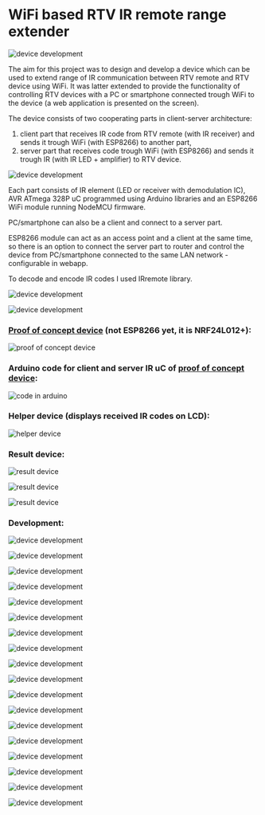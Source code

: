 # WiFi based RTV IR remote range extender

![device development](https://raw.githubusercontent.com/michal2229/Przedluzacz-Pilota-IR-po-WiFi/master/dodatkowe%20materialy/zdjecia/19.png)

The aim for this project was to design and develop a device which can be used to extend range of IR communication between RTV remote and RTV device using WiFi. It was latter extended to provide the functionality of controlling RTV devices with a PC or smartphone connected trough WiFi to the device (a web application is presented on the screen). 

The device consists of two cooperating parts in client-server architecture:

1. client part that receives IR code from RTV remote (with IR receiver) and sends it trough WiFi (with ESP8266) to another part,
1. server part that receives code trough WiFi (with ESP8266) and sends it trough IR (with IR LED + amplifier) to RTV device.

![device development](https://raw.githubusercontent.com/michal2229/Przedluzacz-Pilota-IR-po-WiFi/master/dodatkowe%20materialy/zdjecia/01.png)

Each part consists of IR element (LED or receiver with demodulation IC), AVR ATmega 328P uC programmed using Arduino libraries and an ESP8266 WiFi module running NodeMCU firmware.

PC/smartphone can also be a client and connect to a server part. 

ESP8266 module can act as an access point and a client at the same time, so there is an option to connect the server part to router and control the device from PC/smartphone connected to the same LAN network - configurable in webapp. 

To decode and encode IR codes I used IRremote library. 

![device development](https://raw.githubusercontent.com/michal2229/Przedluzacz-Pilota-IR-po-WiFi/master/dodatkowe%20materialy/zdjecia/20.png)

![device development](https://raw.githubusercontent.com/michal2229/Przedluzacz-Pilota-IR-po-WiFi/master/dodatkowe%20materialy/zdjecia/21.png)

### [Proof of concept device](https://github.com/michal2229/Atmega-IR-2.4GHz-nRF24L01) (not ESP8266 yet, it is NRF24L012+):

![proof of concept device](https://raw.githubusercontent.com/michal2229/Przedluzacz-Pilota-IR-po-WiFi/master/dodatkowe%20materialy/zdjecia/2014-10-27-637%20%E2%80%94%20opisane.jpg)

### Arduino code for client and server IR uC of [proof of concept device](https://github.com/michal2229/Atmega-IR-2.4GHz-nRF24L01):

![code in arduino](https://raw.githubusercontent.com/michal2229/Przedluzacz-Pilota-IR-po-WiFi/master/dodatkowe%20materialy/zdjecia/2014-10-27-635.jpg)

### Helper device (displays received IR codes on LCD):

![helper device](https://raw.githubusercontent.com/michal2229/Przedluzacz-Pilota-IR-po-WiFi/master/dodatkowe%20materialy/zdjecia/2014-10-26-632.jpg)

### Result device:

![result device](https://raw.githubusercontent.com/michal2229/Przedluzacz-Pilota-IR-po-WiFi/master/dodatkowe%20materialy/zdjecia/2015-02-17-211.jpg)

![result device](https://raw.githubusercontent.com/michal2229/Przedluzacz-Pilota-IR-po-WiFi/master/dodatkowe%20materialy/zdjecia/2015-02-17-212.jpg)

![result device](https://raw.githubusercontent.com/michal2229/Przedluzacz-Pilota-IR-po-WiFi/master/dodatkowe%20materialy/zdjecia/2015-02-17-214.jpg)

### Development:

![device development](https://raw.githubusercontent.com/michal2229/Przedluzacz-Pilota-IR-po-WiFi/master/dodatkowe%20materialy/zdjecia/02.png)

![device development](https://raw.githubusercontent.com/michal2229/Przedluzacz-Pilota-IR-po-WiFi/master/dodatkowe%20materialy/zdjecia/03.png)

![device development](https://raw.githubusercontent.com/michal2229/Przedluzacz-Pilota-IR-po-WiFi/master/dodatkowe%20materialy/zdjecia/04.png)

![device development](https://raw.githubusercontent.com/michal2229/Przedluzacz-Pilota-IR-po-WiFi/master/dodatkowe%20materialy/zdjecia/05.png)

![device development](https://raw.githubusercontent.com/michal2229/Przedluzacz-Pilota-IR-po-WiFi/master/dodatkowe%20materialy/zdjecia/06.png)

![device development](https://raw.githubusercontent.com/michal2229/Przedluzacz-Pilota-IR-po-WiFi/master/dodatkowe%20materialy/zdjecia/07.png)

![device development](https://raw.githubusercontent.com/michal2229/Przedluzacz-Pilota-IR-po-WiFi/master/dodatkowe%20materialy/zdjecia/08.png)

![device development](https://raw.githubusercontent.com/michal2229/Przedluzacz-Pilota-IR-po-WiFi/master/dodatkowe%20materialy/zdjecia/09.png)

![device development](https://raw.githubusercontent.com/michal2229/Przedluzacz-Pilota-IR-po-WiFi/master/dodatkowe%20materialy/zdjecia/10.png)

![device development](https://raw.githubusercontent.com/michal2229/Przedluzacz-Pilota-IR-po-WiFi/master/dodatkowe%20materialy/zdjecia/11.png)

![device development](https://raw.githubusercontent.com/michal2229/Przedluzacz-Pilota-IR-po-WiFi/master/dodatkowe%20materialy/zdjecia/12.png)

![device development](https://raw.githubusercontent.com/michal2229/Przedluzacz-Pilota-IR-po-WiFi/master/dodatkowe%20materialy/zdjecia/13.png)

![device development](https://raw.githubusercontent.com/michal2229/Przedluzacz-Pilota-IR-po-WiFi/master/dodatkowe%20materialy/zdjecia/22.png)

![device development](https://raw.githubusercontent.com/michal2229/Przedluzacz-Pilota-IR-po-WiFi/master/dodatkowe%20materialy/zdjecia/14.png)

![device development](https://raw.githubusercontent.com/michal2229/Przedluzacz-Pilota-IR-po-WiFi/master/dodatkowe%20materialy/zdjecia/15.png)

![device development](https://raw.githubusercontent.com/michal2229/Przedluzacz-Pilota-IR-po-WiFi/master/dodatkowe%20materialy/zdjecia/16.png)

![device development](https://raw.githubusercontent.com/michal2229/Przedluzacz-Pilota-IR-po-WiFi/master/dodatkowe%20materialy/zdjecia/18.png)

![device development](https://raw.githubusercontent.com/michal2229/Przedluzacz-Pilota-IR-po-WiFi/master/dodatkowe%20materialy/zdjecia/17.png)

